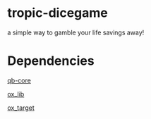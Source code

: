 # tropic-dicegame
a simple way to gamble your life savings away!

# Dependencies

[qb-core](https://github.com/qbcore-framework/qb-core)

[ox_lib](https://github.com/overextended/ox_lib)

[ox_target](https://github.com/overextended/ox_lib)

